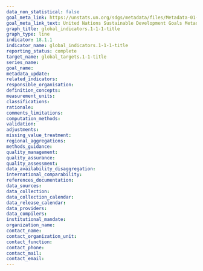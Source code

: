 ```yaml
---
data_non_statistical: false
goal_meta_link: https://unstats.un.org/sdgs/metadata/files/Metadata-01-01-01a.pdf
goal_meta_link_text: United Nations Sustainable Development Goals Metadata (pdf 894kB)
graph_title: global_indicators.1-1-1-title
graph_type: line
indicator: 18.1.1
indicator_name: global_indicators.1-1-1-title
reporting_status: complete
target_name: global_targets.1-1-title
series_name: 
goal_name: 
metadata_update: 
related_indicators: 
responsible_organisation: 
definition_concepts:
measurement_units:
classifications: 
rationale: 
comments_limitations: 
computation_methods:
validation:
adjustments:
missing_value_treatment:
regional_aggregations: 
methods_guidance: 
quality_management: 
quality_assurance: 
quality_assessment: 
data_availability_disaggregation: 
international_comparability: 
references_documentation: 
data_sources: 
data_collection: 
data_collection_calendar: 
data_release_calendar: 
data_providers: 
data_compilers: 
institutional_mandate: 
organization_name: 
contact_name: 
contact_organization_unit: 
contact_function: 
contact_phone: 
contact_mail: 
contact_email:
---
```

